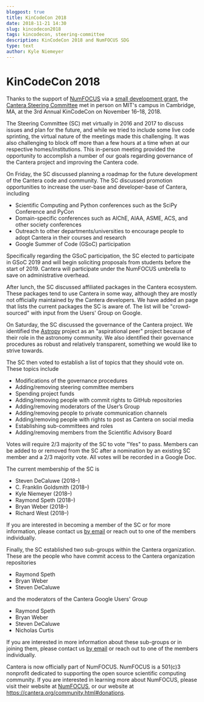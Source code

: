 ```yaml
---
blogpost: true
title: KinCodeCon 2018
date: 2018-11-21 14:30
slug: kincodecon2018
tags: kincodecon, steering-committee
description: KinCodeCon 2018 and NumFOCUS SDG
type: text
author: Kyle Niemeyer
---
```


# KinCodeCon 2018

Thanks to the support of [NumFOCUS](https://numfocus.org) via a
[small development grant](https://numfocus.org/blog/fall-2018-open-source-development-grants),
the [Cantera Steering Committee](current-steering-committee) met in
person on MIT's campus in Cambridge, MA, at the 3rd Annual KinCodeCon on November 16–18, 2018.

The Steering Committee (SC) met virtually in 2016 and 2017 to discuss issues and plan for the future,
and while we tried to include some live code sprinting, the virtual nature of the meetings made
this challenging. It was also challenging to block off more than a few hours at a time when
at our respective homes/institutions. This in-person meeting provided the opportunity to accomplish
a number of our goals regarding governance of the Cantera project and improving the Cantera code.

On Friday, the SC discussed planning a roadmap for the future development of the
Cantera code and community. The SC discussed promotion opportunities to increase the user-base and
developer-base of Cantera, including

* Scientific Computing and Python conferences such as the SciPy Conference and PyCon
* Domain-specific conferences such as AIChE, AIAA, ASME, ACS, and other society conferences
* Outreach to other departments/universities to encourage people to adopt Cantera in their courses and research
* Google Summer of Code (GSoC) participation

Specifically regarding the GSoC participation, the SC elected to participate in GSoC 2019 and will
begin soliciting proposals from students before the start of 2019. Cantera will participate under
the NumFOCUS umbrella to save on administrative overhead.

After lunch, the SC discussed affiliated packages in the Cantera ecosystem. These packages
tend to use Cantera in some way, although they are mostly not officially maintained by the
Cantera developers. We have added an [](/affiliated) page that
lists the current packages the SC is aware of. The list will be "crowd-sourced" with input from the
Users' Group on Google.

On Saturday, the SC discussed the governance of the Cantera project. We identified the [Astropy](http://www.astropy.org)
project as an "aspirational peer" project because of their role in the astronomy community. We
also identified their governance procedures as robust and relatively transparent, something we
would like to strive towards.

The SC then voted to establish a list of topics that they should vote on. These topics include

* Modifications of the governance procedures
* Adding/removing steering committee members
* Spending project funds
* Adding/removing people with commit rights to GitHub repositories
* Adding/removing moderators of the User’s Group
* Adding/removing people to private communication channels
* Adding/removing people with rights to post as Cantera on social media
* Establishing sub-committees and roles
* Adding/removing members from the Scientific Advisory Board

Votes will require 2/3 majority of the SC to vote "Yes" to pass. Members can be added to or
removed from the SC after a nomination by an existing SC member and a 2/3 majority vote.
All votes will be recorded in a Google Doc.

The current membership of the SC is

* Steven DeCaluwe (2018–)
* C. Franklin Goldsmith (2018–)
* Kyle Niemeyer (2018–)
* Raymond Speth (2018–)
* Bryan Weber (2018–)
* Richard West (2018–)

If you are interested in becoming a member of the SC or for more information, please contact us
[by email](mailto:steering@cantera.org) or reach out to one of the members individually.

Finally, the SC established two sub-groups within the Cantera organization. These are the
people who have commit access to the Cantera organization repositories

* Raymond Speth
* Bryan Weber
* Steven DeCaluwe

and the moderators of the Cantera Google Users' Group

* Raymond Speth
* Bryan Weber
* Steven DeCaluwe
* Nicholas Curtis

If you are interested in more information about these sub-groups or in joining them, please
contact us [by email](mailto:steering@cantera.org) or reach out to one of the members
individually.

Cantera is now officially part of NumFOCUS. NumFOCUS is a 501(c)3 nonprofit dedicated to supporting
the open source scientific computing community. If you are interested in learning more about
NumFOCUS, please visit their website at [NumFOCUS](https://numfocus.org), or our website at <https://cantera.org/community.html#donations>.
